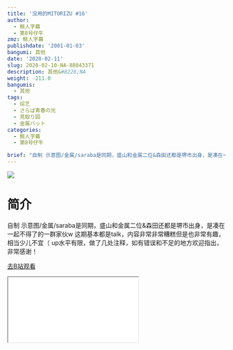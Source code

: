 ```yaml
---
title: '没用的MITORIZU #16'
author:
  - 鲸人字幕
  - 第8号仔牛
zmz: 鲸人字幕
publishdate: '2001-01-03'
bangumi: 其他
date: '2020-02-11'
slug: 2020-02-10-NA-88043371
description: 其他&#8226;NA
weight: -211.0
bangumis:
  - 其他
tags:
  - 综艺
  - さらば青春の光
  - 見取り図
  - 金属バット
categories:
  - 鲸人字幕
  - 第8号仔牛

brief: "自制 示意图/金属/saraba是同期，盛山和金属二位&森田还都是堺市出身，是凑在一起不得了的一群家伙w 这期基本都是talk，内容非常非常糟糕但是也非常有趣，相当少儿不宜（ up水平有限，做了几处注释，如有错误和不足的地方欢迎指出，非常感谢！"
---
```

![](https://raw.githubusercontent.com/tcgriffith/owaraisite/master/static/tmpimg/c0857c0f2647632749c8faa2bc0574f06643e5cf.jpg.480.jpg)
# 简介  
自制
示意图/金属/saraba是同期，盛山和金属二位&森田还都是堺市出身，是凑在一起不得了的一群家伙w
这期基本都是talk，内容非常非常糟糕但是也非常有趣，相当少儿不宜（
up水平有限，做了几处注释，如有错误和不足的地方欢迎指出，非常感谢！  

[去B站观看](https://www.bilibili.com/video/av88043371/)
<div class ="resp-container"><iframe class="testiframe" src="//player.bilibili.com/player.html?aid=88043371"", scrolling="no", allowfullscreen="true" > </iframe></div> 

